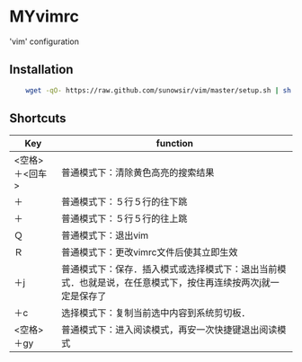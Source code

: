 # MYvimrc
'vim' configuration

## Installation
```bash
    wget -qO- https://raw.github.com/sunowsir/vim/master/setup.sh | sh -x
```

## Shortcuts

| Key            | function                                                     |
| -------------- | ------------------------------------------------------------ |
| <空格>＋<回车> | 普通模式下：清除黄色高亮的搜索结果                           |
| <Shift>＋<j>   | 普通模式下：５行５行的往下跳                                 |
| <Shift>＋<k>   | 普通模式下：５行５行的往上跳                                 |
| Ｑ             | 普通模式下：退出vim                                          |
| Ｒ             | 普通模式下：更改vimrc文件后使其立即生效                      |
| <ctrl>＋j      | 普通模式下：保存．插入模式或选择模式下：退出当前模式．也就是说，在任意模式下，按住<ctrl>再连续按两次j就一定是保存了 |
| <ctrl>＋c      | 选择模式下：复制当前选中内容到系统剪切板．                   |
| <空格>＋gy     | 普通模式下：进入阅读模式，再安一次快捷键退出阅读模式         |


